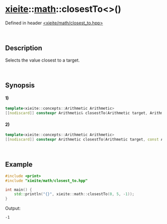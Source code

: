 # [xieite](../../xieite.md)\:\:[math](../../math.md)\:\:closestTo\<\>\(\)
Defined in header [<xieite/math/closest_to.hpp>](../../../include/xieite/math/closest_to.hpp)

&nbsp;

## Description
Selects the value closest to a target.

&nbsp;

## Synopsis
#### 1)
```cpp
template<xieite::concepts::Arithmetic Arithmetic>
[[nodiscard]] constexpr Arithmetic& closestTo(Arithmetic target, Arithmetic& value1, Arithmetic& value2) noexcept;
```
#### 2)
```cpp
template<xieite::concepts::Arithmetic Arithmetic>
[[nodiscard]] constexpr Arithmetic closestTo(Arithmetic target, const Arithmetic& value1, const Arithmetic& value2) noexcept;
```

&nbsp;

## Example
```cpp
#include <print>
#include "xieite/math/closest_to.hpp"

int main() {
    std::println("{}", xieite::math::closestTo(0, 5, -1));
}
```
Output:
```
-1
```
